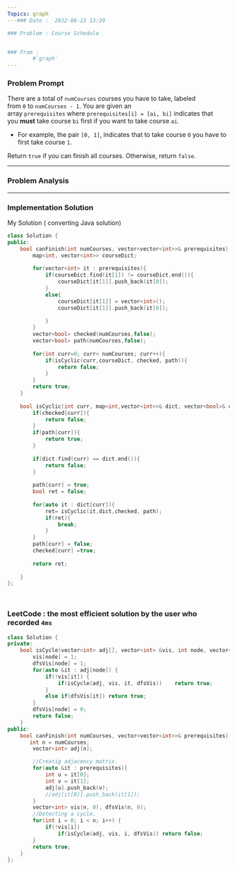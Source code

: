 ```yaml
---
Topics: graph
---### Date :  2022-08-23 13:20

### Problem : Course Schedule 


### From :
		#`graph`
---
```

### Problem Prompt
There are a total of `numCourses` courses you have to take, labeled from `0` to `numCourses - 1`. You are given an array `prerequisites` where `prerequisites[i] = [ai, bi]` indicates that you **must** take course `bi` first if you want to take course `ai`.

-   For example, the pair `[0, 1]`, indicates that to take course `0` you have to first take course `1`.

Return `true` if you can finish all courses. Otherwise, return `false`.


---
### Problem Analysis
>

---
### Implementation Solution

My Solution ( converting Java solution)
```cpp
class Solution {
public:
    bool canFinish(int numCourses, vector<vector<int>>& prerequisites) {
        map<int, vector<int>> courseDict;
        
        for(vector<int> it : prerequisites){
            if(courseDict.find(it[1]) != courseDict.end()){
                courseDict[it[1]].push_back(it[0]);
            }
            else{
                courseDict[it[1]] = vector<int>();
                courseDict[it[1]].push_back(it[0]);
                
            }
        }
        vector<bool> checked(numCourses,false);
        vector<bool> path(numCourses,false);
        
        for(int curr=0; curr< numCourses; curr++){
            if(isCyclic(curr,courseDict, checked, path)){
                return false;
            }
        }
        return true;
    }
    
    bool isCyclic(int curr, map<int,vector<int>>& dict, vector<bool>& checked, vector<bool>& path ){
        if(checked[curr]){
            return false;
        }
        if(path[curr]){
            return true;
        }
        
        if(dict.find(curr) == dict.end()){
            return false;
        }
        
        path[curr] = true;
        bool ret = false;
        
        for(auto it : dict[curr]){
            ret= isCyclic(it,dict,checked, path);
            if(ret){
                break;
            }
        }
        path[curr] = false;
        checked[curr] =true;
        
        return ret;
        
    }
};




```



### LeetCode : the most efficient solution by the user who recorded `4ms`
```cpp
class Solution {
private:
    bool isCycle(vector<int> adj[], vector<int> &vis, int node, vector<int> &dfsVis) {
        vis[node] = 1;
        dfsVis[node] = 1;
        for(auto &it : adj[node]) {
            if(!vis[it]) {
                if(isCycle(adj, vis, it, dfsVis))    return true;
            }
            else if(dfsVis[it]) return true;
        }
        dfsVis[node] = 0;
        return false;
    }
public:
    bool canFinish(int numCourses, vector<vector<int>>& prerequisites) {
       int n = numCourses;
        vector<int> adj[n];

        //Creatig adjacency matrix.
        for(auto &it : prerequisites){
            int u = it[0];
            int v = it[1];
            adj[u].push_back(v);
            //adj[it[0]].push_back(it[1]);
        }
        vector<int> vis(n, 0), dfsVis(n, 0);
        //Detecting a cycle.
        for(int i = 0; i < n; i++) {
            if(!vis[i])
                if(isCycle(adj, vis, i, dfsVis)) return false;
        }
        return true;
    }
};

```
